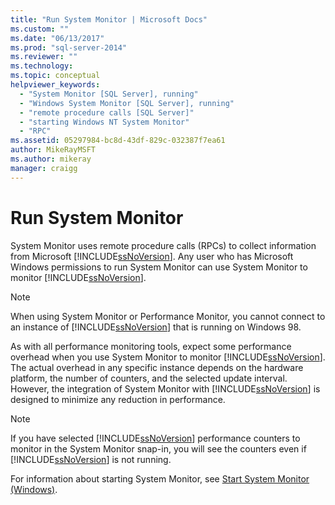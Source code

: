 ```yaml
---
title: "Run System Monitor | Microsoft Docs"
ms.custom: ""
ms.date: "06/13/2017"
ms.prod: "sql-server-2014"
ms.reviewer: ""
ms.technology:
ms.topic: conceptual
helpviewer_keywords: 
  - "System Monitor [SQL Server], running"
  - "Windows System Monitor [SQL Server], running"
  - "remote procedure calls [SQL Server]"
  - "starting Windows NT System Monitor"
  - "RPC"
ms.assetid: 05297984-bc8d-43df-829c-032387f7ea61
author: MikeRayMSFT
ms.author: mikeray
manager: craigg
---
```

# Run System Monitor
  System Monitor uses remote procedure calls (RPCs) to collect information from Microsoft [!INCLUDE[ssNoVersion](../../includes/ssnoversion-md.md)]. Any user who has Microsoft Windows permissions to run System Monitor can use System Monitor to monitor [!INCLUDE[ssNoVersion](../../includes/ssnoversion-md.md)].  
  
> [!NOTE]  
>  When using System Monitor or Performance Monitor, you cannot connect to an instance of [!INCLUDE[ssNoVersion](../../includes/ssnoversion-md.md)] that is running on Windows 98.  
  
 As with all performance monitoring tools, expect some performance overhead when you use System Monitor to monitor [!INCLUDE[ssNoVersion](../../includes/ssnoversion-md.md)]. The actual overhead in any specific instance depends on the hardware platform, the number of counters, and the selected update interval. However, the integration of System Monitor with [!INCLUDE[ssNoVersion](../../includes/ssnoversion-md.md)] is designed to minimize any reduction in performance.  
  
> [!NOTE]  
>  If you have selected [!INCLUDE[ssNoVersion](../../includes/ssnoversion-md.md)] performance counters to monitor in the System Monitor snap-in, you will see the counters even if [!INCLUDE[ssNoVersion](../../includes/ssnoversion-md.md)] is not running.  
  
 For information about starting System Monitor, see [Start System Monitor &#40;Windows&#41;](../performance/start-system-monitor-windows.md).  
  
  
